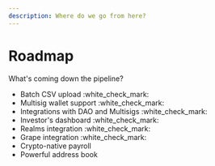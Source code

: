 ```yaml
---
description: Where do we go from here?
---
```


# Roadmap

What's coming down the pipeline?

* Batch CSV upload :white\_check\_mark:
* Multisig wallet support :white\_check\_mark:
* Integrations with DAO and Multisigs :white\_check\_mark:
* Investor's dashboard :white\_check\_mark:
* Realms integration :white\_check\_mark:
* Grape integration :white\_check\_mark:
* Crypto-native payroll
* Powerful address book
